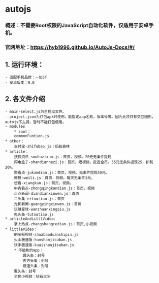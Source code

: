 # autojs 
### 概述：不需要Root权限的JavaScript自动化软件，仅适用于安卓手机。  
### 官网地址：https://hyb1996.github.io/AutoJs-Docs/#/  

## 1. 运行环境：   
    - 适配手机品牌：一加5T  
    - 安卓版本：9.0  
## 2. 各文件介绍  
    - main-select.js为主启动文件。
    - project.json为打包apk时使用，能指定app名称，版本号等。因为此项目有交互图形，autojs不支持，暂时不能打包使用。
    - modules  
        * root：  
		commonFuntion.js  
	* other：  
		支付宝-zhifubao.js：蚂蚁森林
	* article：  
		搜狐资讯-souhuzixun.js：首页，视频。20元无条件提现 
		闪电盒子-shandianhezi.js：首页，短视频，逛逛金币。35元无条件提现25，扣税20%。  
		聚看点-jukandian.js：首页，视频。无条件提现30元。  
		微鲤-weili.js：首页，视频。每天无条件1元。  
		想看-xiangkan.js：首页，视频。  
		中青看点-zhongqingkandian.js：首页，视频  
		点点新闻-diandianxinwen.js：首页  
		二头条-ertoutiao.js：首页  
		光影新闻-guangyingxinwen.js：首页  
		玩赚星球-wanzhuanxingqiu.js  
		兔头条-tutoutiao.js  
	* articleAndLittlVideo:  
		掌上热点-zhangshangredian.js：首页,小视频   
	* littleVideo：  
		刷宝短视频-shuabaoduanshipin.js  
		火山极速版-huoshanjisuban.js  
		快手极速版-kuaishoujisuban.js  
    	* 不能刷的app：  
	        趣头条：封号  
	        东方头条：封号  
	        极速头条：封号  
		惠头条：封号  
		全民小视频：钻石太少  
      
        
        
        
